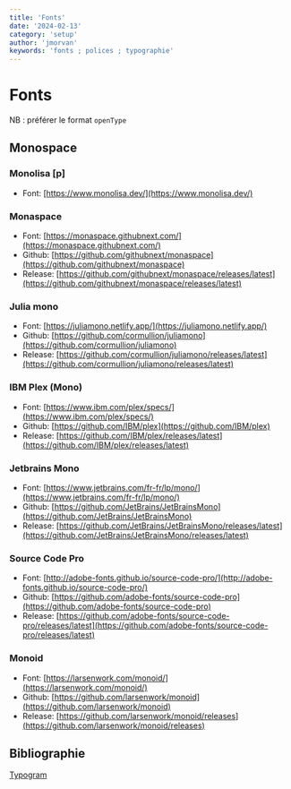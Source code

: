 ```yaml
---
title: 'Fonts'
date: '2024-02-13'
category: 'setup'
author: 'jmorvan'
keywords: 'fonts ; polices ; typographie'
---
```


# Fonts

NB : préférer le format `openType`

## Monospace
### Monolisa [p]
- Font: [https://www.monolisa.dev/](https://www.monolisa.dev/)

### Monaspace
- Font: [https://monaspace.githubnext.com/](https://monaspace.githubnext.com/)
- Github: [https://github.com/githubnext/monaspace](https://github.com/githubnext/monaspace)
- Release: [https://github.com/githubnext/monaspace/releases/latest](https://github.com/githubnext/monaspace/releases/latest)

### Julia mono
- Font: [https://juliamono.netlify.app/](https://juliamono.netlify.app/)
- Github: [https://github.com/cormullion/juliamono](https://github.com/cormullion/juliamono)
- Release: [https://github.com/cormullion/juliamono/releases/latest](https://github.com/cormullion/juliamono/releases/latest)

### IBM Plex (Mono)
- Font: [https://www.ibm.com/plex/specs/](https://www.ibm.com/plex/specs/)
- Github: [https://github.com/IBM/plex](https://github.com/IBM/plex)
- Release: [https://github.com/IBM/plex/releases/latest](https://github.com/IBM/plex/releases/latest)

### Jetbrains Mono
- Font: [https://www.jetbrains.com/fr-fr/lp/mono/](https://www.jetbrains.com/fr-fr/lp/mono/)
- Github: [https://github.com/JetBrains/JetBrainsMono](https://github.com/JetBrains/JetBrainsMono)
- Release: [https://github.com/JetBrains/JetBrainsMono/releases/latest](https://github.com/JetBrains/JetBrainsMono/releases/latest)

### Source Code Pro
- Font: [http://adobe-fonts.github.io/source-code-pro/](http://adobe-fonts.github.io/source-code-pro/)
- Github: [https://github.com/adobe-fonts/source-code-pro](https://github.com/adobe-fonts/source-code-pro)
- Release: [https://github.com/adobe-fonts/source-code-pro/releases/latest](https://github.com/adobe-fonts/source-code-pro/releases/latest)

### Monoid
- Font: [https://larsenwork.com/monoid/](https://larsenwork.com/monoid/)
- Github: [https://github.com/larsenwork/monoid](https://github.com/larsenwork/monoid)
- Release: [https://github.com/larsenwork/monoid/releases](https://github.com/larsenwork/monoid/releases)

## Bibliographie
[Typogram](https://typogram.co/font-discovery/)
